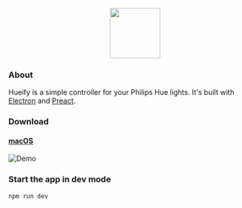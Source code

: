 <p align="center"><img height='100' src="https://kvartborg.net/assets/img/github/hueify-logo.png"></p>


### About
Hueify is a simple controller for your Philips Hue lights. It's built with
[Electron](https://electron.atom.io/) and [Preact](https://preactjs.com/).

### Download
#### [macOS](https://github.com/kvartborg/hueify/releases/download/v0.1.1/Hueify.zip)

![Demo](https://github.com/kvartborg/hueify/blob/master/demo.gif)

### Start the app in dev mode
```sh
npm run dev
```
